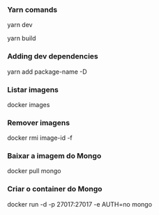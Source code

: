 ### Yarn comands
yarn dev

yarn build

### Adding dev dependencies
yarn add package-name -D

### Listar imagens
docker images

### Remover imagens
docker rmi image-id -f

### Baixar a imagem do Mongo
docker pull mongo

### Criar o container do Mongo
docker run -d -p 27017:27017 -e AUTH=no mongo